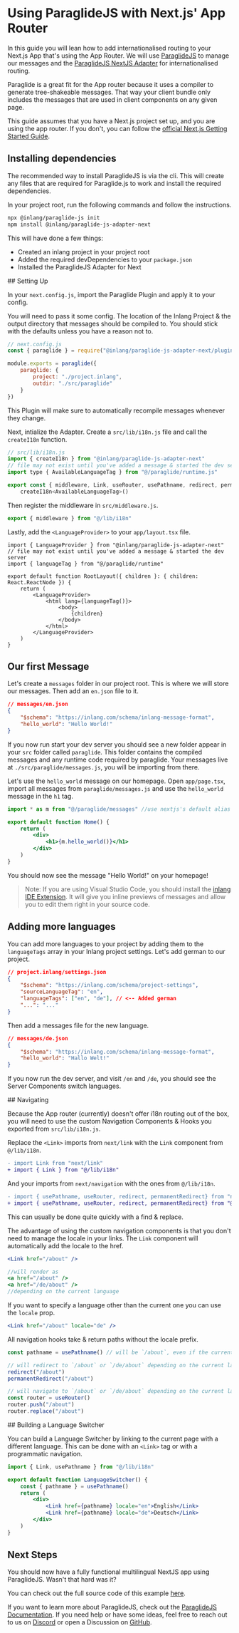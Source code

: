 # Using ParaglideJS with Next.js' App Router

In this guide you will lean how to add internationalised routing to your Next.js App that's using the App Router. We will use [ParaglideJS](https://inlang.com/m/gerre34r/library-inlang-paraglideJs) to manage our messages and the [ParaglideJS NextJS Adapter](https://inlang.com/m/osslbuzt/library-inlang-paraglideJsAdapterNextJs) for internationalised routing.

Paraglide is a great fit for the App router because it uses a compiler to generate tree-shakeable messages. That way your client bundle only includes the messages that are used in client components on any given page.

This guide assumes that you have a Next.js project set up, and you are using the app router. If you don't, you can follow the [official Next.js Getting Started Guide](https://nextjs.org/docs/getting-started/installation).

## Installing dependencies

The recommended way to install ParaglideJS is via the cli. This will create any files that are required for Paraglide.js to work and install the required dependencies.

In your project root, run the following commands and follow the instructions.

```bash
npx @inlang/paraglide-js init
npm install @inlang/paraglide-js-adapter-next
```

This will have done a few things:

- Created an inlang project in your project root
- Added the required devDependencies to your `package.json`
- Installed the ParaglideJS Adapter for Next


## Setting Up

In your `next.config.js`, import the Paraglide Plugin and apply it to your config.

You will need to pass it some config. The location of the Inlang Project & the output directory that messages should be compiled to. You should stick with the defaults unless you have a reason not to.

```js
// next.config.js
const { paraglide } = require("@inlang/paraglide-js-adapter-next/plugin")

module.exports = paraglide({
	paraglide: {
		project: "./project.inlang",
		outdir: "./src/paraglide"
	}
})
```

This Plugin will make sure to automatically recompile messages whenever they change.

Next, intialize the Adapter. Create a `src/lib/i18n.js` file and call the `createI18n` function. 

```js
// src/lib/i18n.js
import { createI18n } from "@inlang/paraglide-js-adapter-next"
// file may not exist until you've added a message & started the dev server
import type { AvailableLanguageTag } from "@/paraglide/runtime.js"

export const { middleware, Link, useRouter, usePathname, redirect, permanentRedirect } =
	createI18n<AvailableLanguageTag>()
```

Then register the middleware in `src/middleware.js`.

```js
export { middleware } from "@/lib/i18n"
```

Lastly, add the `<LanguageProvider>` to your `app/layout.tsx` file.

```tsx
import { LanguageProvider } from "@inlang/paraglide-js-adapter-next"
// file may not exist until you've added a message & started the dev server
import { languageTag } from "@/paraglide/runtime"

export default function RootLayout({ children }: { children: React.ReactNode }) {
	return (
		<LanguageProvider>
			<html lang={languageTag()}>
				<body>
					{children}
				</body>
			</html>
		</LanguageProvider>
	)
}
```

## Our first Message

Let's create a `messages` folder in our project root. This is where we will store our messages. Then add an `en.json` file to it. 

```json
// messages/en.json
{
	"$schema": "https://inlang.com/schema/inlang-message-format",
	"hello_world": "Hello World!"
}
```

If you now run start your dev server you should see a new folder appear in your `src` folder called `paraglide`. This folder contains the compiled messages and any runtime code required by paraglide. Your messages live at `./src/paraglide/messages.js`, you will be importing from there.

Let's use the `hello_world` message on our homepage. Open `app/page.tsx`, import all messages from `paraglide/messages.js` and use the `hello_world` message in the `h1` tag.

```jsx
import * as m from "@/paraglide/messages" //use nextjs's default alias for src folder

export default function Home() {
	return (
		<div>
			<h1>{m.hello_world()}</h1>
		</div>
	)
}
```

You should now see the message "Hello World!" on your homepage!

> Note: If you are using Visual Studio Code, you should install the [inlang IDE Extension](https://inlang.com/m/r7kp499g/app-inlang-ideExtension). It will give you inline previews of messages and allow you to edit them right in your source code.

## Adding more languages

You can add more languages to your project by adding them to the `languageTags` array in your Inlang project settings. Let's add german to our project.

```json
// project.inlang/settings.json
{
	"$schema": "https://inlang.com/schema/project-settings",
	"sourceLanguageTag": "en",
	"languageTags": ["en", "de"], // <-- Added german
	"...": "..."
}
```

Then add a messages file for the new language. 

```json
// messages/de.json
{
	"$schema": "https://inlang.com/schema/inlang-message-format",
	"hello_world": "Hallo Welt!"
}
```

If you now run the dev server, and visit `/en` and `/de`, you should see the Server Components switch languages. 

## Navigating

Because the App router (currently) doesn't offer i18n routing out of the box, you will need to use the custom Navigation Components & Hooks you exported from `src/lib/i18n.js`.

Replace the `<Link>` imports from `next/link` with the `Link` component from `@/lib/i18n`. 

```diff
- import Link from "next/link"
+ import { Link } from "@/lib/i18n"
```

And your imports from `next/navigation` with the ones from `@/lib/i18n`.

```diff
- import { usePathname, useRouter, redirect, permanentRedirect} from "next/navigation"
+ import { usePathname, useRouter, redirect, permanentRedirect} from "@/lib/i18n"
```

This can usually be done quite quickly with a find & replace.

The advantage of using the custom navigation components is that you don't need to manage the locale in your links. The `Link` component will automatically add the locale to the href.

```jsx
<Link href="/about" />

//will render as 
<a href="/about" />
<a href="/de/about" />
//depending on the current language
```

If you want to specify a language other than the current one you can use the `locale` prop.

```jsx
<Link href="/about" locale="de" />
```

All navigation hooks take & return paths without the locale prefix. 

```jsx
const pathname = usePathname() // will be `/about`, even if the current path is `/de/about`

// will redirect to `/about` or `/de/about` depending on the current language
redirect("/about")
permanentRedirect("/about")

// will navigate to `/about` or `/de/about` depending on the current language
const router = useRouter()
router.push("/about")
router.replace("/about")
```

## Building a Language Switcher

You can build a Language Switcher by linking to the current page with a different language. This can be done with an `<Link>` tag or with a programmatic navigation.

```jsx
import { Link, usePathname } from "@/lib/i18n"

export default function LanguageSwitcher() {
	const { pathname } = usePathname()
	return (
		<div>
			<Link href={pathname} locale="en">English</Link>
			<Link href={pathname} locale="de">Deutsch</Link>
		</div>
	)
}
```

##  Next Steps

You should now have a fully functional multilingual NextJS app using ParaglideJS. Wasn't that hard was it?

You can check out the full source code of this example [here](https://github.com/opral/monorepo/tree/main/inlang/source-code/paraglide/paraglide-js-adapter-next/examples/app).

If you want to learn more about ParaglideJS, check out the [ParaglideJS Documentation](https://inlang.com/m/gerre34r/library-inlang-paraglideJs). If you need help or have some ideas, feel free to reach out to us on [Discord](https://discord.gg/gdMPPWy57R) or open a Discussion on [GitHub](https://github.com/opral/monorepo/discussions).

